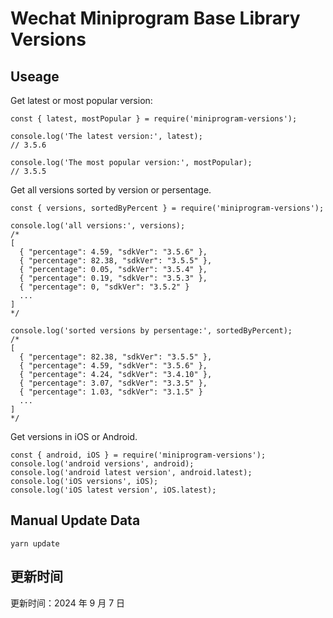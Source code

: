 
# Wechat Miniprogram Base Library Versions

## Useage

Get latest or most popular version:

```;
const { latest, mostPopular } = require('miniprogram-versions');

console.log('The latest version:', latest);
// 3.5.6

console.log('The most popular version:', mostPopular);
// 3.5.5

```

Get all versions sorted by version or persentage.

```
const { versions, sortedByPercent } = require('miniprogram-versions');

console.log('all versions:', versions);
/*
[
  { "percentage": 4.59, "sdkVer": "3.5.6" },
  { "percentage": 82.38, "sdkVer": "3.5.5" },
  { "percentage": 0.05, "sdkVer": "3.5.4" },
  { "percentage": 0.19, "sdkVer": "3.5.3" },
  { "percentage": 0, "sdkVer": "3.5.2" }
  ...
]
*/

console.log('sorted versions by persentage:', sortedByPercent);
/*
[
  { "percentage": 82.38, "sdkVer": "3.5.5" },
  { "percentage": 4.59, "sdkVer": "3.5.6" },
  { "percentage": 4.24, "sdkVer": "3.4.10" },
  { "percentage": 3.07, "sdkVer": "3.3.5" },
  { "percentage": 1.03, "sdkVer": "3.1.5" }
  ...
]
*/
```

Get versions in iOS or Android.

```
const { android, iOS } = require('miniprogram-versions');
console.log('android versions', android);
console.log('android latest version', android.latest);
console.log('iOS versions', iOS);
console.log('iOS latest version', iOS.latest);
```

## Manual Update Data

```
yarn update
```

## 更新时间

更新时间：2024 年 9 月 7 日

